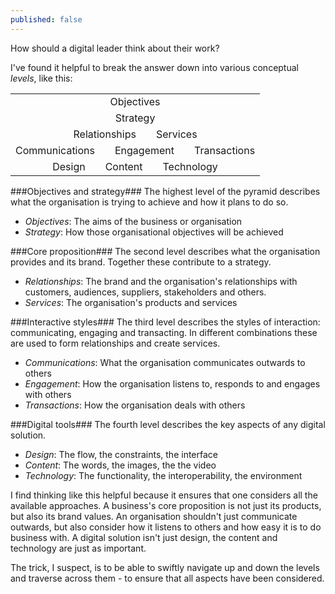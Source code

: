 ```yaml
---
published: false
---
```


How should a digital leader think about their work?

I've found it helpful to break the answer down into various conceptual _levels_, like this:

<table><tbody>
<tr><td style="text-align:center">Objectives</td></tr>
<tr><td style="text-align:center">Strategy</td></tr>
<tr><td style="text-align:center">Relationships&emsp;&emsp;Services</td></tr>
<tr><td style="text-align:center">Communications&emsp;&emsp;Engagement&emsp;&emsp;Transactions</td></tr>
<tr><td style="text-align:center">Design&emsp;&emsp;Content&emsp;&emsp;Technology</td></tr>
</tbody></table>

###Objectives and strategy###
The highest level of the pyramid describes what the organisation is trying to achieve and how it plans to do so.
- _Objectives_: The aims of the business or organisation
- _Strategy_: How those organisational objectives will be achieved

###Core proposition###
The second level describes what the organisation provides and its brand. Together these contribute to a strategy.
- _Relationships_: The brand and the organisation's relationships with customers, audiences, suppliers, stakeholders and others.
- _Services_: The organisation's products and services

###Interactive styles###
The third level describes the styles of interaction: communicating, engaging and transacting. In different combinations these are used to form relationships and create services.
- _Communications_: What the organisation communicates outwards to others
- _Engagement_: How the organisation listens to, responds to and engages with others
- _Transactions_: How the organisation deals with others

###Digital tools###
The fourth level describes the key aspects of any digital solution.
- _Design_: The flow, the constraints, the interface
- _Content_: The words, the images, the the video
- _Technology_: The functionality, the interoperability, the environment

I find thinking like this helpful because it ensures that one considers all the available approaches. A business's core proposition is not just its products, but also its brand values. An organisation shouldn't just communicate outwards, but also consider how it listens to others and how easy it is to do business with. A digital solution isn't just design, the content and technology are just as important.

The trick, I suspect, is to be able to swiftly navigate up and down the levels and traverse across them - to ensure that all aspects have been considered.